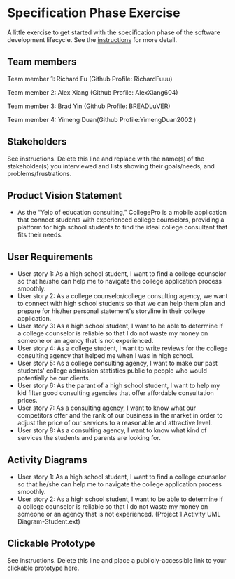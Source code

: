 # Specification Phase Exercise

A little exercise to get started with the specification phase of the software development lifecycle. See the [instructions](instructions.md) for more detail.

## Team members

Team member 1: Richard Fu (Github Profile: RichardFuuu)

Team member 2: Alex Xiang (Github Profile: AlexXiang604)

Team member 3: Brad Yin (Github Profile: BREADLuVER)

Team member 4: Yimeng Duan(Github Profile:YimengDuan2002 )

## Stakeholders

See instructions. Delete this line and replace with the name(s) of the stakeholder(s) you interviewed and lists showing their goals/needs, and problems/frustrations.

## Product Vision Statement

- As the “Yelp of education consulting,” CollegePro is a mobile application that connect students with experienced college counselors, providing a platform for high school students to find the ideal college consultant that fits their needs.

## User Requirements

- User story 1: As a high school student, I want to find a college counselor so that he/she can help me to navigate the college application process smoothly.
- User story 2: As a college counselor/college consulting agency, we want to connect with high school students so that we can help them plan and prepare for his/her personal statement's storyline in their college application.
- User story 3: As a high school student, I want to be able to determine if a college counselor is reliable so that I do not waste my money on someone or an agency that is not experienced.
- User story 4: As a college student, I want to write reviews for the college consulting agency that helped me when I was in high school.
- User story 5: As a college consulting agency, I want to make our past students' college admission statistics public to people who would potentially be our clients.
- User story 6: As the parant of a high school student, I want to help my kid filter good consulting agencies that offer affordable consultation prices.
- User story 7: As a consulting agency, I want to know what our competitors offer and the rank of our business in the market  in order to adjust the price of our services to a reasonable and attractive level. 
- User story 8: As a consulting agency, I want to know what kind of services the students and parents are looking for.


## Activity Diagrams

- User story 1: As a high school student, I want to find a college counselor so that he/she can help me to navigate the college application process smoothly.
- User story 2: As a high school student, I want to be able to determine if a college counselor is reliable so that I do not waste my money on someone or an agency that is not experienced.
(Project 1 Activity UML Diagram-Student.ext)

## Clickable Prototype

See instructions. Delete this line and place a publicly-accessible link to your clickable prototype here.

